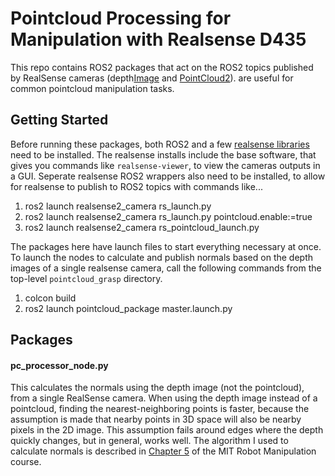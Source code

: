 # Pointcloud Processing for Manipulation with Realsense D435

This repo contains ROS2 packages that act on the ROS2 topics published by RealSense cameras (depth[Image][1] and [PointCloud2][2]). are useful for common pointcloud manipulation tasks.

## Getting Started

Before running these packages, both ROS2 and a few [realsense libraries][3] need to be installed. The realsense installs include the base software, that gives you commands like `realsense-viewer`, to view the cameras outputs in a GUI. Seperate realsense ROS2 wrappers also need to be installed, to allow for realsense to publish to ROS2 topics with commands like...

1. ros2 launch realsense2_camera rs_launch.py
2. ros2 launch realsense2_camera rs_launch.py pointcloud.enable:=true
3. ros2 launch realsense2_camera rs_pointcloud_launch.py

The packages here have launch files to start everything necessary at once. To launch the nodes to calculate and publish normals based on the depth images of a single realsense camera, call the following commands from the top-level `pointcloud_grasp` directory.

1. colcon build
2. ros2 launch pointcloud_package master.launch.py

## Packages

#### pc_processor_node.py

This calculates the normals using the depth image (not the pointcloud), from a single RealSense camera. When using the depth image instead of a pointcloud, finding the nearest-neighboring points is faster, because the assumption is made that nearby points in 3D space will also be nearby pixels in the 2D image. This assumption fails around edges where the depth quickly changes, but in general, works well. The algorithm I used to calculate normals is described in [Chapter 5][4] of the MIT Robot Manipulation course.

[1]: http://docs.ros.org/en/noetic/api/sensor_msgs/html/msg/Image.html
[2]: http://docs.ros.org/en/noetic/api/sensor_msgs/html/msg/PointCloud2.html
[3]: https://github.com/IntelRealSense/realsense-ros?tab=readme-ov-file#installation-on-ubuntu
[4]: https://manipulation.csail.mit.edu/clutter.html